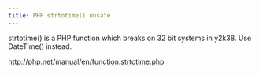 ```yaml
---
title: PHP strtotime() unsafe
---
```

strtotime() is a PHP function which breaks on 32 bit
systems in y2k38. Use DateTime() instead.

http://php.net/manual/en/function.strtotime.php
